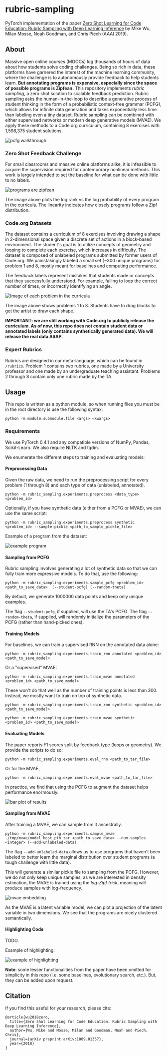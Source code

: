 # rubric-sampling

PyTorch implementation of the paper [Zero Shot Learning for Code Education: Rubric Sampling with Deep Learning Inference](https://arxiv.org/abs/1809.01357) by Mike Wu, Milan Mosse, Noah Goodman, and Chris Piech (AAAI 2019).

## About
Massive open online courses (MOOCs) log thousands of hours of data about how students solve coding challenges. Being so rich in data, these platforms have garnered the interest of the machine learning community, where the challenge is to autonomously provide feedback to help students learn. **But annotating programs is expensive, especially since the space of possible programs is Zipfean.** This repository implements *rubric sampling*, a zero shot solution to scalable feedback prediction. Rubric sampling asks the human-in-the-loop to describe a generative process of student thinking in the form of a probabilistic context-free grammar (PCFG), which allows for infinite data generation and takes exponentially less time than labeling even a tiny dataset. Rubric sampling can be combined with either supervised networks or modern deep generative models (MVAE). We apply these methods to a Code.org curriculum, containing 8 exercises with 1,598,375 student solutions. 

![pcfg walkthrough](./images/pcfg_logic.png)

### Zero Shot Feedback  Challenge

For small classrooms and massive online platforms alike, it is infeasible to acquire the supervision required for contemporary nonlinear methods. This work is largely intended to set the baseline for  what can be done with little to no labels.

![programs are zipfean](./images/zipf.png)

The image above plots the log rank vs the log probability of every program in the curricula. The linearity indicates how closely programs follow a Zipf distribution.

### Code.org Datasets
The dataset contains a curriculum of 8 exercises involving drawing a shape in 2-dimensional space given a discrete set of actions in a block-based environment. The student's goal is to utilize concepts of geometry and looping to complete each exercise, which increases in difficulty. The dataset is composed of unlabeled programs submitted by former users of Code.org. We painstakingly labeled a small set (~300 unique programs) for problem 1 and 8,  mostly meant for baselines and computing performance. 

The feedback labels represent mistakes that students made or concepts that they successfully understood. For example, failing to loop the correct number of times, or incorrectly identifying an angle.

![Image of each problem in the curricula](./images/codeorg_viz.png)

The image above shows problems 1 to 8. Students have to drag blocks to get the artist to draw each shape.

__**IMPORTANT: we are still working with Code.org to publicly release the curriculum. As of now, this repo does not contain student data or annotated labels (only contains synthetically generated data). We will release the real data ASAP.**__

### Expert Rubrics
Rubrics are designed in our meta-language, which can be found in `/rubrics`. Problem 1 contains two rubrics, one made by a University professor and one made by an undergraduate teaching assistant. Problems 2 through 8 contain only one rubric made by the TA.

## Usage
This repo is written as a python module, so when running files you must be in the root directory is use the following syntax:

```
python -m module.submodule.file <args> <kwargs>
```

### Requirements
We use PyTorch 0.4.1 and any compatible versions of NumPy, Pandas, Scikit-Learn. We also require NLTK and tqdm.  

We enumerate the different steps to training and evaluating models:

#### Preprocessing Data

Given the raw data, we need to run the preprocessing script for every problem (1 through 8) and each type of data (unlabeled, annotated). 

```
python -m rubric_sampling.experiments.preprocess <data_type> <problem_id>
```

Optionally, if you have synthetic data (either from a PCFG or MVAE), we can use the same script:

```
python -m rubric_sampling.experiments.preprocess synthetic <problem_id> --sample-pickle <path_to_sample_pickle_file>
```

Example of a program from the dataset:

![example program](./images/example_program.png)

#### Sampling from PCFG

Rubric sampling involves generating a lot of synthetic data so that we can fully train more expressive models. To do that, use the following:

```
python -m rubric_sampling.experiments.sample_pcfg <problem_id> <path_to_save_data>  (--student-pcfg) (--random-theta)

```

By default, we generate 1000000 data points and keep only unique examples. 

The flag `--student-pcfg`, if supplied, will use the TA's PCFG. The flag `--random-theta`, if supplied, will randomly initialize the parameters of the PCFG (rather than hand-picked ones).

#### Training Models

For baselines, we can train a supervised RNN on the annotated data alone: 

```
python -m rubric_sampling.experiments.train_rnn annotated <problem_id> <path_to_save_model>
```

Or a "supervised" MVAE:

```
python -m rubric_sampling.experiments.train_mvae annotated <problem_id> <path_to_save_model>
```

These won't do that well as the number of training points is less than 300. Instead, we mostly want to train on top of synthetic data.

```
python -m rubric_sampling.experiments.train_rnn synthetic <problem_id> <path_to_save_model>
```

```
python -m rubric_sampling.experiments.train_mvae synthetic <problem_id> <path_to_save_model>
```

#### Evaluating Models

The paper reports F1 scores split by feedback type (loops or geometry). We provide the scripts to do so:

```
python -m rubric_sampling.experiments.eval_rnn <path_to_tar_file>
```

Or for the MVAE,

```
python -m rubric_sampling.experiments.eval_mvae <path_to_tar_file>
```

In practice, we find that using the PCFG to augment the dataset helps performance enormously.

![bar plot of results](./images/results.png)

#### Sampling from MVAE

After training a MVAE, we can sample from it ancestrally. 

```
python -m rubric_sampling.experiments.sample_mvae ./tmp/mvae/model_best.pth.tar <path_to_save_data> --num-samples <integer> (--add-unlabeled-data)
```

The flag `--add-unlabeled-data` allows us to use programs that haven't been labeled to better learn the marginal distribution over student programs (a tough challenge with little data). 

This will generate a similar pickle file to sampling from the PCFG. However, we do not only keep unique samples; as we are interested in density estimation, the MVAE is trained using the *log-Zipf trick*, meaning will produce samples with log-frequency.

![mvae embedding](./images/embedding.png)

As the MVAE is a latent variable model, we can plot a projection of the latent variable in two dimensions. We see that the programs are nicely clustered semantically.

#### Highlighting Code

TODO. 

Example of highlighting: 

![example of highlighting](./images/highlight.png)


**Note**: some lesser functionalities from the paper have been omitted for simplicity in this repo (i.e. some baselines, evolutionary search, etc.). But, they can be added upon request. 

## Citation

If you find this useful for your research, please cite:

```
@article{wu2018zero,
  title={Zero Shot Learning for Code Education: Rubric Sampling with Deep Learning Inference},
  author={Wu, Mike and Mosse, Milan and Goodman, Noah and Piech, Chris},
  journal={arXiv preprint arXiv:1809.01357},
  year={2018}
}
```
